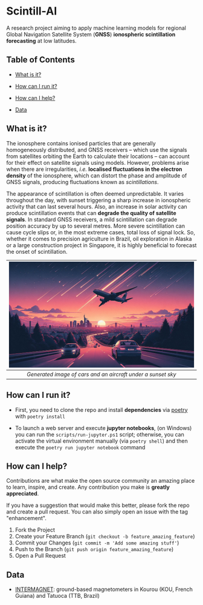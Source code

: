 # Scintill-AI
A research project aiming to apply machine learning models for regional Global Navigation Satellite System (**GNSS**) **ionospheric scintillation forecasting** at low latitudes.

## Table of Contents

- [What is it?](#what-is-it?)

- [How can I run it?](#how-can-i-run-it)

- [How can I help?](#how-can-i-help)

- [Data](#data) 

## What is it?

The ionosphere contains ionised particles that are generally homogeneously distributed, and GNSS receivers – which use the signals from satellites orbiting the Earth to calculate their locations – can account for their effect on satellite signals using models. However, problems arise when there are irregularities, *i.e.* **localised fluctuations in the electron density** of the ionosphere, which can distort the phase and amplitude of GNSS signals, producing fluctuations known as *scintillations*.

The appearance of scintillation is often deemed unpredictable. It varies throughout the day, with sunset triggering a sharp increase in ionospheric activity that can last several hours. Also, an increase in solar activity can produce scintillation events that can **degrade the quality of satellite signals**. In standard GNSS receivers, a mild scintillation can degrade position accuracy by up to several metres. More severe scintillation can cause cycle slips or, in the most extreme cases, total loss of signal lock. So, whether it comes to precision agriculture in Brazil, oil exploration in Alaska or a large construction project in Singapore, it is highly beneficial to forecast the onset of scintillation.

| ![Cars and a plane on a sunset sky](images/scintill_ai_cover.jpeg) | 
|:--:| 
| *Generated image of cars and an aircraft under a sunset sky* |

## How can I run it?

- First, you need to clone the repo and install **dependencies** via [poetry](https://python-poetry.org/docs/) with `poetry install`

- To launch a web server and execute **jupyter notebooks**, (on Windows) you can run the `scripts/run-jupyter.ps1` script; otherwise, you can activate the virtual environment manually (via `poetry shell`) and then execute the `poetry run jupyter notebook` command

<!---
- To start an **[MLflow](https://mlflow.org/) tracking server**, (on Windows) you can run the `scripts/run-mlflow-ui.ps1` script; the **tracking UI** can be accessed locally by navigating to `http://localhost:5000/`

- Launch the **web app** via `streamlit run ./app/0_🏠_Home.py`
-->

## How can I help?

Contributions are what make the open source community an amazing place to learn, inspire, and create. Any contribution you make is **greatly appreciated**.

If you have a suggestion that would make this better, please fork the repo and create a pull request. You can also simply open an issue with the tag "enhancement".

1. Fork the Project
2. Create your Feature Branch (`git checkout -b feature_amazing_feature`)
3. Commit your Changes (`git commit -m 'Add some amazing stuff'`)
4. Push to the Branch (`git push origin feature_amazing_feature`)
5. Open a Pull Request

<!---
An (hopefully) up-to-date list of things to do can be found [here](https://github.com/viventriglia/t-fors/blob/develop/todo.md?plain=1).
-->

## Data

- [INTERMAGNET](https://imag-data.bgs.ac.uk/GIN_V1/GINForms2?observatoryIagaCode=KOU&publicationState=Best+available&dataStartDate=2014-01-01&dataDuration=10&submitValue=Bulk+Download+...&request=DataView&samplesPerDay=minute): ground-based magnetometers in Kourou (KOU, French Guiana) and Tatuoca (TTB, Brazil)
